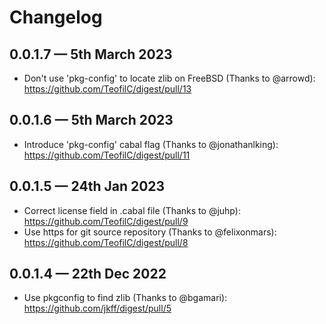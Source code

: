 # Changelog

## 0.0.1.7 — 5th March 2023

- Don't use 'pkg-config' to locate zlib on FreeBSD (Thanks to @arrowd): <https://github.com/TeofilC/digest/pull/13>

## 0.0.1.6 — 5th March 2023

- Introduce 'pkg-config' cabal flag (Thanks to @jonathanlking): <https://github.com/TeofilC/digest/pull/11>

## 0.0.1.5 — 24th Jan 2023

- Correct license field in .cabal file (Thanks to @juhp): <https://github.com/TeofilC/digest/pull/9>
- Use https for git source repository (Thanks to @felixonmars): <https://github.com/TeofilC/digest/pull/8>

## 0.0.1.4 — 22th Dec 2022

- Use pkgconfig to find zlib (Thanks to @bgamari): <https://github.com/jkff/digest/pull/5>

